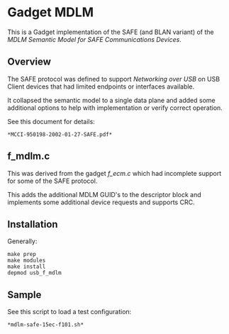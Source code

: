 # Gadget MDLM

This is a Gadget implementation of the SAFE (and BLAN variant) of the 
*MDLM Semantic Model for SAFE Communications Devices*.


## Overview

The SAFE protocol was defined to support *Networking over USB* on
USB Client devices that had limited endpoints or interfaces available.

It collapsed the semantic model to a single data plane and added some
additional options to help with implementation or verify correct operation.

See this document for details: 

    *MCCI-950198-2002-01-27-SAFE.pdf*


## f_mdlm.c

This was derived from the gadget *f_ecm.c* which had incomplete
support for some of the SAFE protocol.

This adds the additional MDLM GUID's to the descriptor block
and implements some additional device requests and supports
CRC.

## Installation

Generally:


```
make prep
make modules
make install
depmod usb_f_mdlm
```


## Sample

See this script to load a test configuration: 

    *mdlm-safe-15ec-f101.sh*


